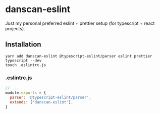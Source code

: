 # danscan-eslint
Just my personal preferred eslint + prettier setup (for typescript + react projects).

## Installation
```
yarn add danscan-eslint @typescript-eslint/parser eslint prettier typescript --dev
touch .eslintrc.js
```

### .eslintrc.js
```javascript
// ...
module.exports = {
  parser: '@typescript-eslint/parser',
  extends: ['danscan-eslint'],
}
```